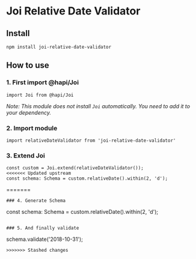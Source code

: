 # Joi Relative Date Validator

## Install

```
npm install joi-relative-date-validator
```

## How to use

### 1. First import @hapi/Joi
```
import Joi from @hapi/Joi
```
*Note: This module does not install `Joi` automatically. You need to add it to your dependency.*

### 2. Import module
```
import relativeDateValidator from 'joi-relative-date-validator'
```

### 3. Extend Joi
```
const custom = Joi.extend(relativeDateValidator());
<<<<<<< Updated upstream
const schema: Schema = custom.relativeDate().within(2, 'd');
```

=======
```
### 4. Generate Schema
```
const schema: Schema = custom.relativeDate().within(2, 'd');
```

### 5. And finally validate 
```
schema.validate('2018-10-31');
```
>>>>>>> Stashed changes

